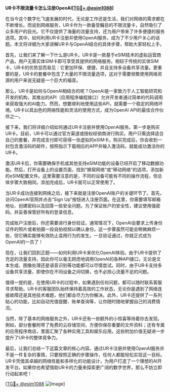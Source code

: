 **UR卡不限流量卡怎么注册OpenAI[[TG💪+ @esim1088](https://t.me/s/esim1088)]**

在当今这个数字化飞速发展的时代，无论是工作还是生活，我们对网络的需求都在不断增长。而说到网络服务，UR卡作为一款备受瞩目的不限流量卡，自然吸引了众多用户的目光。它不仅提供了海量的流量支持，还为用户带来了许多便捷的服务选项。其中，如何利用UR卡注册并使用OpenAI服务，成为了不少用户关心的话题。本文将详细为大家讲解UR卡与OpenAI结合的具体步骤，帮助大家轻松上手。

首先，让我们来了解一下什么是UR卡。UR卡是一款基于eSIM技术的虚拟运营商产品，用户无需实体SIM卡即可享受其提供的网络服务。相较于传统的实体SIM卡，UR卡的优势显而易见：它更加环保、便捷，并且支持多设备共享流量。更重要的是，UR卡的套餐中包含了大量的不限流量选项，这对于需要频繁使用网络资源的用户来说无疑是一个巨大的福音。

那么，UR卡是如何与OpenAI相结合的呢？OpenAI是一家致力于人工智能研究和开发的机构，其推出的API（应用程序编程接口）允许开发者通过简单的代码调用来获取强大的AI能力。然而，想要顺利地使用这些API，就需要一个稳定的网络环境。UR卡以其出色的网络性能和灵活的使用方式，成为OpenAI API的最佳合作伙伴之一。

接下来，我们将详细介绍如何通过UR卡注册并使用OpenAI服务。第一步是购买UR卡。目前，UR卡可以通过官方渠道或授权经销商进行购买。用户只需选择适合自己的套餐，并完成支付即可获得一张虚拟的eSIM卡。购买完成后，你会收到一封包含激活码的邮件，按照指示下载相应的APP并输入激活码，就能成功激活你的UR卡。

激活UR卡后，你需要确保手机或其他支持eSIM功能的设备已经开启了移动数据功能。然后，打开设备上的设置页面，找到“蜂窝网络”或“移动网络”的选项，添加新的eSIM配置文件。这里需要注意的是，不同的设备可能有不同的操作流程，但总体步骤大致相同。添加完成后，UR卡就可以正常使用了。

当UR卡成功连接到网络之后，接下来就是注册OpenAI账户的关键环节了。首先，访问OpenAI官网并点击“Sign Up”按钮进入注册页面。在这里，你需要填写邮箱地址、创建密码以及回答一些安全问题。为了保证账户的安全性，建议使用强密码，并妥善保管好所有的登录信息。

完成账户注册后，你还需要进行身份验证。通常情况下，OpenAI会要求上传身份证件的照片或者拍摄一段自拍视频以确认身份。这一步骤虽然可能会稍微麻烦一些，但它确实能够有效防止滥用行为的发生。一旦验证通过，你就正式成为OpenAI的一员了！

现在，让我们回到正题——如何利用UR卡来优化OpenAI体验。由于UR卡提供了充足的流量支持，因此你可以毫无顾虑地调用OpenAI的各种API接口，无论是文本生成、图像处理还是语音识别等功能都可以尽情尝试。同时，由于UR卡支持多设备共享流量，即使你在不同设备之间切换，也不必担心流量不足的问题。

值得一提的是，在使用UR卡的过程中，如果遇到任何问题，都可以随时联系客服寻求帮助。UR卡的客服团队始终保持着高效的工作状态，无论你是遇到了网络连接故障还是其他技术难题，他们都会尽力为你解决。此外，UR卡还提供了一系列贴心的功能，比如自动充值提醒、账单查询等，让你随时随地掌握自己的消费情况。

当然，除了基本的网络服务之外，UR卡还有一些额外的小惊喜等待着你去发现。例如，部分套餐附带了免费的云存储空间，方便你保存重要的文件资料；还有专属的应用程序商店，里面汇聚了各种实用工具和娱乐应用。这些附加价值无疑进一步提升了UR卡的整体竞争力。

最后，让我们总结一下这篇文章的核心内容。通过UR卡注册并使用OpenAI服务并不是一件复杂的事情，只要按照正确的步骤操作，任何人都能轻松实现这一目标。UR卡凭借其卓越的网络性能和多样化的功能设计，为用户打造了一个理想的AI开发平台。如果你也希望借助UR卡的力量来探索更广阔的数字世界，那么不妨立即行动起来吧！

[[TG💪+ @esim1088](https://t.me/s/esim1088) ![Image](https://i.postimg.cc/4NQfJmqS/Snipaste-2025-05-13-00-14-12.png)]